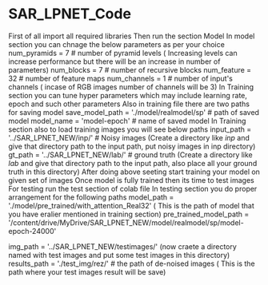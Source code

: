 # SAR_LPNET_Code
First of all import all required libraries
Then run the section Model
In model section you can chnage the below parameters as per your choice
num_pyramids = 7  # number of pyramid levels  ( Increasing levels can increase performance but there will be an increase in number of parameters)
num_blocks = 7    # number of recursive blocks
num_feature = 32  # number of feature maps
num_channels = 1  # number of input's channels ( incase of RGB images number of channels will be 3)
In Training section you can tune hyper parameters which may include learning rate, epoch and such other parameters
Also in training file there are two paths for saving model 
save_model_path = './model/realmodel/sp'  # path of saved model
model_name = 'model-epoch'    # name of saved model
In Training section also to load training images you will see below paths
input_path = '../SAR_LPNET_NEW/inp/' # Noisy images   (Create a directory like   *inp* and give that directory path to the input path, put noisy images in inp directory)
gt_path = '../SAR_LPNET_NEW/lab/'    # ground truth   (Create a directory like   *lab* and give that directory path to the input path, also place all your ground truth in this directory)
After doing above seeting start training your model on given set of images 
Once model is fully trained then its time to test images
For testing run the test section of colab file 
In testing section you do proper arrangement for the following paths
model_path = './model/pre_trained/with_attention_Real32'   ( This is the path of model that you have eralier mentioned in training section)
pre_trained_model_path = '/content/drive/MyDrive/SAR_LPNET_NEW/model/realmodel/sp/model-epoch-24000'

img_path = '../SAR_LPNET_NEW/testimages/'           (now craete a directory named with test images and put some test images in this directory)
results_path = './test_img/rez/' # the path of de-noised images  ( This is the path where your test images result will be save)
